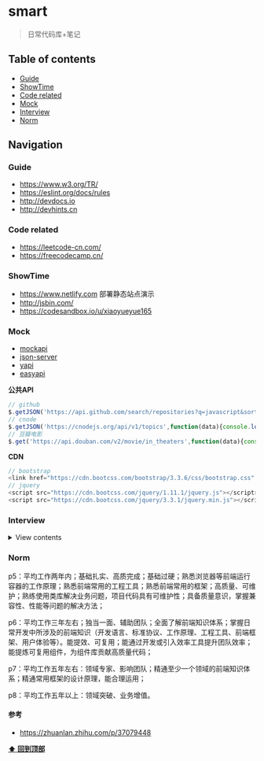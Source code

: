# smart

> 日常代码库+笔记

## Table of contents

- [Guide](#guide)
- [ShowTime](#showTime)
- [Code related](#code-related)
- [Mock](#mock)
- [Interview](#interview)
- [Norm](#norm)



## Navigation

### Guide

- https://www.w3.org/TR/
- https://eslint.org/docs/rules
- http://devdocs.io
- http://devhints.cn

### Code related

- https://leetcode-cn.com/
- https://freecodecamp.cn/

### ShowTime

- https://www.netlify.com 部署静态站点演示
- http://jsbin.com/
- https://codesandbox.io/u/xiaoyueyue165 

### Mock

- [mockapi](https://www.mockapi.io/projects)
- [json-server](https://github.com/typicode/json-server)
- [yapi](https://github.com/YMFE/yapi)
- [easyapi](https://www.easyapi.com/info/doc)

**公共API**
````js
// github
$.getJSON('https://api.github.com/search/repositories?q=javascript&sort=stars',function(data){})
// cnode
$.getJSON('https://cnodejs.org/api/v1/topics',function(data){console.log( data )})
// 豆瓣电影
$.get('https://api.douban.com/v2/movie/in_theaters',function(data){console.log( data )},'jsonp')
````

**CDN**
```js
// bootstrap
<link href="https://cdn.bootcss.com/bootstrap/3.3.6/css/bootstrap.css" rel="stylesheet">
// jquery
<script src="https://cdn.bootcss.com/jquery/1.11.1/jquery.js"></script>
<script src="https://cdn.bootcss.com/jquery/3.3.1/jquery.min.js"></script>
```

### Interview

<details>
<summary>View contents</summary>
  
#### HTML/CSS篇

SEO和语义化

常见布局及居中

HTML5新特性

CSS3新特性

flex布局

盒模型

#### JS篇

执行上下文（this和闭包）

事件模型

任务队列

原形，面向对象

promise

#### es6

常见函数

设计模式

类型检测

垃圾回收，引用计数和标记清除

#### 算法篇

各种排序，重点是快排

动态规划，参见背包问题

二叉树

#### nodejs篇

nodejs特性

事件循环

多进程，cluster及child process，pm2的原理

koa的特性及中间件的原理

express与koa的区别

#### 网络篇

https

http2

http状态码

网络安全，xss和csrf

session，cookie和token

OSI七层协议

缓存

跨域

模块化，commonJS，es6，cmd，amd

cdn及dns

#### 框架篇

vue解决了什么问题

vue和react的区别

虚拟dom的原理

双向绑定的原理

如何实现component

组件间通讯

vuex

vue-router

#### 项目篇

性能优化

webpack的打包原理,如何抽取css的

提升wabpack的编译速度

错误收集，错误排查

项目监控

项目部署

#### 移动篇

自适应

兼容性

PWA

小程序

移动端手势

#### 补充篇

无限滚动方案

重绘重排重合成

浏览器访问全过程

如何处理兼容性问题

经常去什么技术网站？读过什么书？

未来规划

</details>



### Norm

p5：平均工作两年内；基础扎实、高质完成；基础过硬；熟悉浏览器等前端运行容器的工作原理；熟悉前端常用的工程工具；熟悉前端常用的框架；高质量、可维护；熟练使用类库解决业务问题，项目代码具有可维护性；具备质量意识，掌握兼容性、性能等问题的解决方法；

p6：平均工作三年左右；独当一面、辅助团队；全面了解前端知识体系；掌握日常开发中所涉及的前端知识（开发语言、标准协议、工作原理、工程工具、前端框架、用户体验等）。能提效、可复用；能通过开发或引入效率工具提升团队效率；能提炼可复用组件，为组件库贡献高质量代码；

p7：平均工作五年左右：领域专家、影响团队；精通至少一个领域的前端知识体系；精通常用框架的设计原理，能合理运用；

p8：平均工作五年以上：领域突破、业务增值。

#### 参考
- https://zhuanlan.zhihu.com/p/37079448

**[⬆ 回到顶部](#smart)**
